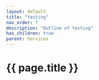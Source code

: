 ```yaml
---
layout: default
title: "testing"
nav_order: 7
description: "Outline of testing"
has_children: true
parent: Services
---
```


# {{ page.title }}

